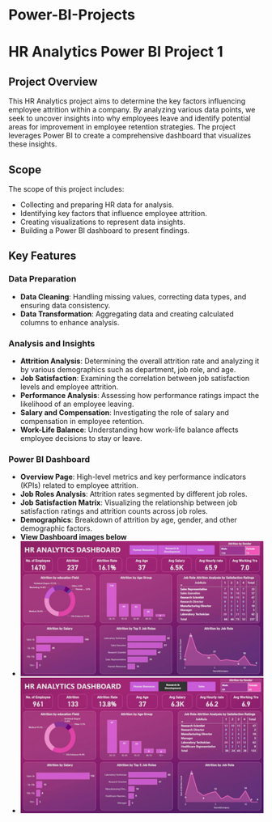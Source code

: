 # Power-BI-Projects

# HR Analytics Power BI Project 1

## Project Overview

This HR Analytics project aims to determine the key factors influencing employee attrition within a company. By analyzing various data points, we seek to uncover insights into why employees leave and identify potential areas for improvement in employee retention strategies. The project leverages Power BI to create a comprehensive dashboard that visualizes these insights.

## Scope

The scope of this project includes:
- Collecting and preparing HR data for analysis.
- Identifying key factors that influence employee attrition.
- Creating visualizations to represent data insights.
- Building a Power BI dashboard to present findings.

## Key Features

### Data Preparation
- **Data Cleaning**: Handling missing values, correcting data types, and ensuring data consistency.
- **Data Transformation**: Aggregating data and creating calculated columns to enhance analysis.

### Analysis and Insights
- **Attrition Analysis**: Determining the overall attrition rate and analyzing it by various demographics such as department, job role, and age.
- **Job Satisfaction**: Examining the correlation between job satisfaction levels and employee attrition.
- **Performance Analysis**: Assessing how performance ratings impact the likelihood of an employee leaving.
- **Salary and Compensation**: Investigating the role of salary and compensation in employee retention.
- **Work-Life Balance**: Understanding how work-life balance affects employee decisions to stay or leave.

### Power BI Dashboard
- **Overview Page**: High-level metrics and key performance indicators (KPIs) related to employee attrition.
- **Job Roles Analysis**: Attrition rates segmented by different job roles.
- **Job Satisfaction Matrix**: Visualizing the relationship between job satisfaction ratings and attrition counts across job roles.
- **Demographics**: Breakdown of attrition by age, gender, and other demographic factors.
- **View Dashboard images below**
- <img src="HR Analytics Dashboard project 1/Dashboard image1.jpg">
- <img src="HR Analytics Dashboard project 1/Dashboard image 2.jpg">

